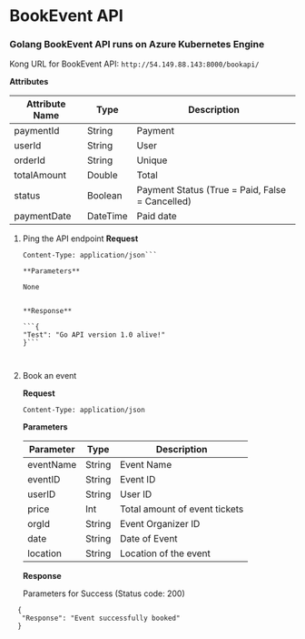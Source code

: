 # BookEvent API


### Golang BookEvent API runs on Azure Kubernetes Engine

Kong URL for BookEvent API:
```http://54.149.88.143:8000/bookapi/```

**Attributes**

|Attribute Name    | Type    | Description|
|---------------|-------|------------|
|paymentId |String|Payment| Id         |
|userId |    String  |    User  |     Id |
|orderId |    String | Unique | Order Number |
|totalAmount |Double |Total | Amount Paid |
|status    | Boolean |    Payment Status (True = Paid, False = Cancelled) |
|paymentDate |DateTime    |Paid date|

1. Ping the API endpoint
   **Request**
   
    ```GET /ping
    Content-Type: application/json```
    
   **Parameters**

   None


   **Response**
   
    ```{
    "Test": "Go API version 1.0 alive!"
    }```
    


2. Book an event

   **Request**
   
    ```POST /book
    Content-Type: application/json
    ```
    
   **Parameters**

   |Parameter    |Type |    Description|
   |-----|-----|------|
   |eventName    |String|    Event Name|
   |eventID|    String|    Event ID|
   |userID|    String|    User ID|
   |price|    Int|    Total amount of event tickets|
   |orgId|    String|    Event Organizer ID|
   |date|    String|    Date of Event|
   |location|    String|    Location of the event|

   **Response**

   Parameters for Success (Status code: 200)
```
  {
   "Response": "Event successfully booked"
  }
```
